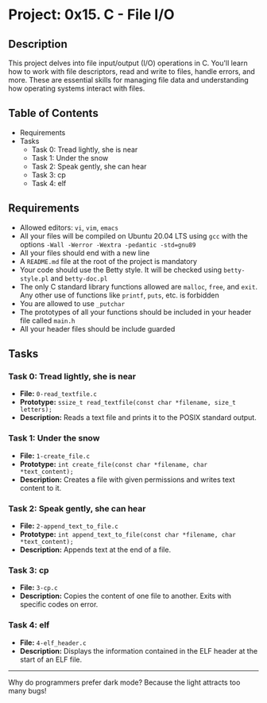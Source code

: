 # Project: 0x15. C - File I/O

## Description

This project delves into file input/output (I/O) operations in C. You'll learn how to work with file descriptors, read and write to files, handle errors, and more. These are essential skills for managing file data and understanding how operating systems interact with files.

## Table of Contents

- Requirements
- Tasks
  - Task 0: Tread lightly, she is near
  - Task 1: Under the snow
  - Task 2: Speak gently, she can hear
  - Task 3: cp
  - Task 4: elf

## Requirements

- Allowed editors: `vi`, `vim`, `emacs`
- All your files will be compiled on Ubuntu 20.04 LTS using `gcc` with the options `-Wall -Werror -Wextra -pedantic -std=gnu89`
- All your files should end with a new line
- A `README.md` file at the root of the project is mandatory
- Your code should use the Betty style. It will be checked using `betty-style.pl` and `betty-doc.pl`
- The only C standard library functions allowed are `malloc`, `free`, and `exit`. Any other use of functions like `printf`, `puts`, etc. is forbidden
- You are allowed to use `_putchar`
- The prototypes of all your functions should be included in your header file called `main.h`
- All your header files should be include guarded

## Tasks

### Task 0: Tread lightly, she is near

- **File:** `0-read_textfile.c`
- **Prototype:** `ssize_t read_textfile(const char *filename, size_t letters);`
- **Description:** Reads a text file and prints it to the POSIX standard output.

### Task 1: Under the snow

- **File:** `1-create_file.c`
- **Prototype:** `int create_file(const char *filename, char *text_content);`
- **Description:** Creates a file with given permissions and writes text content to it.

### Task 2: Speak gently, she can hear

- **File:** `2-append_text_to_file.c`
- **Prototype:** `int append_text_to_file(const char *filename, char *text_content);`
- **Description:** Appends text at the end of a file.

### Task 3: cp

- **File:** `3-cp.c`
- **Description:** Copies the content of one file to another. Exits with specific codes on error.

### Task 4: elf

- **File:** `4-elf_header.c`
- **Description:** Displays the information contained in the ELF header at the start of an ELF file.

---
Why do programmers prefer dark mode? Because the light attracts too many bugs!
